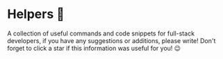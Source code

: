 # Helpers 🚀
A collection of useful commands and code snippets for full-stack developers, if you have any suggestions or additions, please write!  Don't forget to click a star if this information was useful for you! 😉
